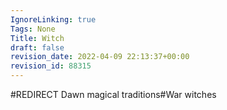 ```yaml
---
IgnoreLinking: true
Tags: None
Title: Witch
draft: false
revision_date: 2022-04-09 22:13:37+00:00
revision_id: 88315
---
```


#REDIRECT Dawn magical traditions#War witches